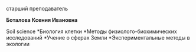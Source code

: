 старший преподаватель



**Боталова Ксения Ивановна**

Soil science
	*Биология клетки
	*Методы физиолого-биохимических исследований
	*Учение о сферах Земли
	*Экспериментальные методы в экологии